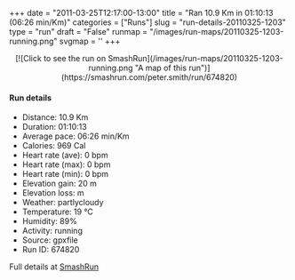 +++
date = "2011-03-25T12:17:00-13:00"
title = "Ran 10.9 Km in 01:10:13 (06:26 min/Km)"
categories = ["Runs"]
slug = "run-details-20110325-1203"
type = "run"
draft = "False"
runmap = "/images/run-maps/20110325-1203-running.png"
svgmap = '<polyline points="0 59, 0 60, 1 60, 4 58, 9 52, 12 50, 15 49, 17 48, 23 49, 26 48, 27 46, 30 45, 43 46, 46 47, 53 53, 58 55, 62 56, 67 56, 72 55, 76 54, 83 51, 91 53, 94 53, 97 51, 100 48, 98 44, 97 41, 97 43, 100 48, 97 51, 95 53, 91 54, 88 52, 82 52, 77 54, 72 55, 64 56, 58 56, 56 55, 46 47, 43 46, 40 45, 33 45, 27 45, 26 45, 25 48, 22 50, 17 47, 14 48, 13 49, 13 49, 10 50, 8 53, 2 58">'
+++



<!--more-->

<center>
[![Click to see the run on SmashRun](/images/run-maps/20110325-1203-running.png "A map of this run")](https://smashrun.com/peter.smith/run/674820)
</center>

#### Run details

* Distance: 10.9 Km
* Duration: 01:10:13
* Average pace: 06:26 min/Km
* Calories: 969 Cal
* Heart rate (ave): 0 bpm
* Heart rate (max): 0 bpm
* Heart rate (min): 0 bpm
* Elevation gain: 20 m
* Elevation loss:  m
* Weather: partlycloudy
* Temperature: 19 &deg;C
* Humidity: 89%
* Activity: running
* Source: gpxfile
* Run ID: 674820

Full details at [SmashRun](https://smashrun.com/peter.smith/run/674820)